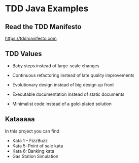 # TDD Java Examples

## Read the TDD Manifesto
https://tddmanifesto.com

## TDD Values
- Baby steps instead of large-scale changes

- Continuous refactoring instead of late quality improvements

- Evolutionary design instead of big design up front

- Executable documentation instead of static documents

- Minimalist code instead of a gold-plated solution

## Kataaaaa
In this project you can find:
- Kata 1 – FizzBuzz
- Kata 5: Point of sale kata
- Kata 6: Banking kata
- Gas Station Simulation
